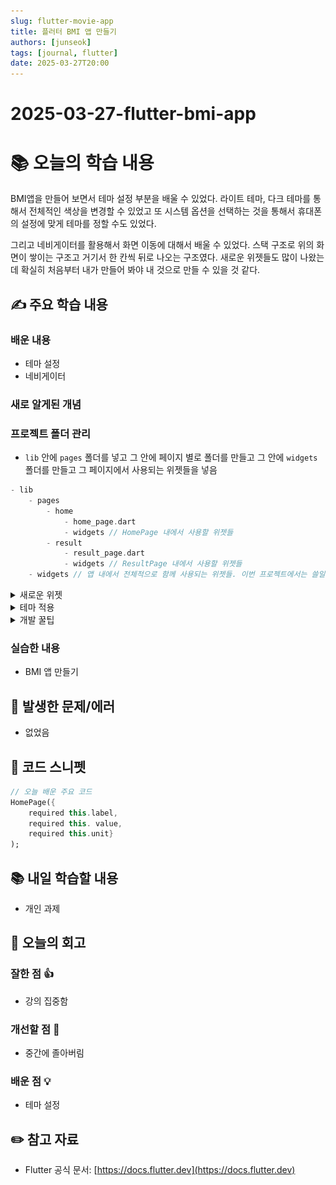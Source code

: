 ```yaml
---
slug: flutter-movie-app
title: 플러터 BMI 앱 만들기
authors: [junseok]
tags: [journal, flutter]
date: 2025-03-27T20:00
---
```


# 2025-03-27-flutter-bmi-app

# 📚 오늘의 학습 내용

BMI앱을 만들어 보면서 테마 설정 부분을 배울 수 있었다. 라이트 테마, 다크 테마를 통해서 전체적인 색상을 변경할 수 있었고 또 시스템 옵션을 선택하는 것을 통해서 휴대폰의 설정에 맞게 테마를 정할 수도 있었다.

그리고 네비게이터를 활용해서 화면 이동에 대해서 배울 수 있었다. 스택 구조로 위의 화면이 쌓이는 구조고 거기서 한 칸씩 뒤로 나오는 구조였다. 새로운 위젯들도 많이 나왔는데 확실히 처음부터 내가 만들어 봐야 내 것으로 만들 수 있을 것 같다.

## ✍️ 주요 학습 내용

### 배운 내용

- 테마 설정
- 네비게이터

### 새로 알게된 개념

### 프로젝트 폴더 관리

- `lib` 안에 `pages` 폴더를 넣고 그 안에 페이지 별로 폴더를 만들고 그 안에 `widgets` 폴더를 만들고 그 페이지에서 사용되는 위젯들을 넣음

```dart
- lib
	- pages
		- home
			- home_page.dart
			- widgets // HomePage 내에서 사용할 위젯들
		- result
			- result_page.dart
			- widgets // ResultPage 내에서 사용할 위젯들
	- widgets // 앱 내에서 전체적으로 함께 사용되는 위젯들. 이번 프로젝트에서는 쓸일이 없음.
```

<details>
<summary>새로운 위젯</summary>
<div markdown="1">

- Slider
  ```dart
  Slider(
  	// 값 - 여기서는 테마 확인을 위해 고정값을 넣었지만
  	// 사용할 때에는 변수를 넣고 onChanged에서 해당 변수의 값을 바꿔주고
  	// setState 호출해서 사용
    value: 1,
    onChanged: (v) {},
    min: 1, // 최소값
    max: 300, // 최대값
  )
  ```
- CircularProgressIndicator

  ```dart
  import 'dart:math';

  import 'package:flutter/material.dart';

  class ResultGauge extends StatelessWidget {
    const ResultGauge(this.result);
    final double result;
    @override
    Widget build(BuildContext context) {
      return Stack(
        alignment: Alignment.center,
        children: [
          // 가로 세로가 같은 SizedBox를 사용할 때
          SizedBox.square(
            dimension: 250,
            child: CircularProgressIndicator(
              value: 1,
              strokeWidth: 2,
              color: Theme.of(context).dividerColor,
            ),
          ),
          SizedBox.square(
            dimension: 250,
            child: CircularProgressIndicator(
              value: min((result / 35), 1), // BMI max 35!
              strokeWidth: 3,
              color: Theme.of(context).highlightColor,
            ),
          ),
          // Stack 의 크기가 자녀위젯의 크기에 따라 달라지므로 Center 사용 불가
          Text(
            result.toStringAsFixed(1),
            style: TextStyle(fontSize: 20),
          ),
        ],
      );
    }
  }

  ```

- Stack (여러 자식 위젯들을 겹칠 때 사용)
  - 겹치는 거라면서요? GenderBox안의 Container는 안겹치는데요?
    - Stack 내에는 Positioned라는 위젯을 사용 가능
      - Positioned 위젯이란?
        - left, top, right, bottom 속성을 이용해 Stack에 위젯을 자유롭게 배치할 때 사용
      - 사용방법
        ```dart
        Stack(
            children: [
              Positioned(
                child: Container(
                  width: 150,
                  height: 150,
                  color: Colors.red,
                ),
              ),
              Positioned(
                top: 5,
                left: 5,
                child: Container(
                  width: 50,
                  height: 50,
                  color: Colors.green,
                ),
              ),
              Positioned(
                right: 5,
                bottom: 5,
                child: Container(
                  width: 50,
                  height: 50,
                  color: Colors.blue,
                ),
              ),
            ],
          )
        ```
        ![image0.png](./image0.png)
  - 주의할 점
    - Stack을 감싸고 있는 부모위젯의 크기가 없을때에는 자식위젯의 가장 큰 위젯을 기준으로 크기가 결정
    - 부모위젯의 크기가 있을 경우 부모위젯의 크기를 기준으로 크기를 결정합니다.
      ![image1.png](./image1.png)

</div>
</details>

<details>
<summary>테마 적용</summary>
<div markdown="1">

공식문서

[Use themes to share colors and font styles](https://docs.flutter.dev/cookbook/design/themes)

- MaterialApp 의 theme, darkTheme 속성에 ThemeData 클래스를 정의해서 사용
- `lib/theme.dart` 파일 생성 후 분리
- 예시

  ```dart
  import 'package:flutter/material.dart';

  final lightTheme = ThemeData(
    useMaterial3: true,
    colorScheme: ColorScheme.fromSeed(
      seedColor: Colors.pinkAccent,
      brightness: Brightness.light,
    ),
    highlightColor: Colors.pinkAccent,
    dividerColor: Colors.black38, // black opacity 38%
    sliderTheme: SliderThemeData(
      activeTrackColor: Colors.black38,
      inactiveTrackColor: Colors.black38,
      trackHeight: 1,
      thumbColor: Colors.pinkAccent,
    ),
    elevatedButtonTheme: ElevatedButtonThemeData(
      style: ButtonStyle(
        shape: MaterialStatePropertyAll(RoundedRectangleBorder()),
        backgroundColor: MaterialStatePropertyAll(Colors.pinkAccent),
        foregroundColor: MaterialStatePropertyAll(Colors.white),
      ),
    ),
    outlinedButtonTheme: OutlinedButtonThemeData(
      style: ButtonStyle(
        shape: MaterialStatePropertyAll(RoundedRectangleBorder()),
        side: MaterialStatePropertyAll(BorderSide(color: Colors.black38)),
        foregroundColor: MaterialStatePropertyAll(Colors.black),
      ),
    ),
  );

  final darkTheme = ThemeData(
    useMaterial3: true,
    colorScheme: ColorScheme.fromSeed(
      seedColor: Colors.pinkAccent,
      brightness: Brightness.dark,
    ),
    highlightColor: Colors.pinkAccent,
    dividerColor: Colors.white30, // white opacity 30%
    sliderTheme: SliderThemeData(
      activeTrackColor: Colors.white30, // 현재값 기준 왼쪽 색상
      inactiveTrackColor: Colors.white30, // 현재값 기준 오른쪽 색상
      trackHeight: 1, // 막대기 높이(두께)
      thumbColor: Colors.pinkAccent, // 동그라미 (현재값)
    ),
    elevatedButtonTheme: ElevatedButtonThemeData(
      style: ButtonStyle(
        shape: MaterialStatePropertyAll(RoundedRectangleBorder()),
        backgroundColor: MaterialStatePropertyAll(Colors.pinkAccent), // 배경색
        // 전경색 (Text 등 child 위젯의 색상)
        foregroundColor: MaterialStatePropertyAll(Colors.white),
      ),
    ),
    outlinedButtonTheme: OutlinedButtonThemeData(
      style: ButtonStyle(
        shape: MaterialStatePropertyAll(RoundedRectangleBorder()),
        side: MaterialStatePropertyAll(BorderSide(color: Colors.white30)),
        foregroundColor: MaterialStatePropertyAll(Colors.white),
      ),
    ),
  );
  ```

- ThemeData 정의
  ```dart
  ThemeData(
      useMaterial3: true, // Material3 디자인 사용여부 2와의 차이는 아래 그림 참조
       // ColorScheme 클래스의 fromSeed 생성자를 사용하면
       // seedColor 를 기준으로 각각 요소들의 색상을 정해줍니다.
      colorScheme: ColorScheme.fromSeed(
        seedColor: Colors.purple,
        // dark, light 에 따라 디자인이 배경 색상 등이 다크모드, 라이트모드로 달라집니다
        brightness: Brightness.dark,
      ),
      // 앱 내에서 사용할 TextTheme 를 정할수도 있는데
      // displayLarge, titleLarge 등의 속성별로 정의할 수 있습니다.
      textTheme: TextTheme(
        displayLarge: const TextStyle(
          fontSize: 72,
          fontWeight: FontWeight.bold,
        ),
        // ···
        titleLarge: GoogleFonts.oswald(
          fontSize: 30,
          fontStyle: FontStyle.italic,
        ),
        bodyMedium: GoogleFonts.merriweather(),
        displaySmall: GoogleFonts.pacifico(),
      ),
    ),
  ```
- 예시

  ```dart
  Widget build(BuildContext context) {
      return MaterialApp(
  	    themeMode : ThemeMode.dark,
        theme: ThemeData(
          useMaterial3: true,
          highlightColor: Colors.pinkAccent,
          colorScheme: ColorScheme.fromSeed(
            seedColor: Colors.pinkAccent,
            brightness: Brightness.light,
          ),
          dividerColor: Colors.black38, // black opacity 38%
          sliderTheme: SliderThemeData(
            activeTrackColor: Colors.black38,
            inactiveTrackColor: Colors.black38,
            trackHeight: 1,
            thumbColor: Colors.pinkAccent,
          ),
          elevatedButtonTheme: ElevatedButtonThemeData(
  				  style: ButtonStyle(
  					  // 꼭지점 둥글게
  					  shape: WidgetStateProperty(RoundedRectangleBorder()),
  					  backgroundColor: MaterialStatePropertyAll(Colors.pinkAccent), // 배경색
              // 전경색 (Text 등 child 위젯의 색상)
              foregroundColor: MaterialStatePropertyAll(Colors.white),
  				  ),
  				),
  				outlinedButtonTheme: OutlinedButtonThemeData(
  				  style: ButtonStyle(
  					  shape: WidgetStateProperty(RoundedRectangleBorder()),
  					  side: MaterialStatePropertyAll(BorderSide(color: Colors.black38)),
              foregroundColor: MaterialStatePropertyAll(Colors.black),
  				  )
  				),
        ),
        darkTheme: ThemeData(
          useMaterial3: true,
          colorScheme: ColorScheme.fromSeed(
            seedColor: Colors.pinkAccent,
            brightness: Brightness.dark,
          ),
        ),
        home: HomePage(),
      );
    }
  ```

- 내부 Container의 가장자리 선 색상을 Theme을 통해서 정할 수 없음 → theme에 색상을 넣어주고 그 색상을 Container에서 사용 가능

1. Theme에 색상 추가(dividerColor)

```dart
theme: ThemeData(
    useMaterial3: true,
    colorScheme: ColorScheme.fromSeed(
      seedColor: Colors.pinkAccent,
      brightness: Brightness.light,
    ),
    dividerColor: Colors.black38, // black opacity 38%
  ),
```

1. Container에서 Theme Color 가져오기

→ `Theme.of(context).[색상명]`

```dart
Container(
  width: 80,
  height: 80,
  decoration: BoxDecoration(
    border: Border.all(
      color: Theme.of(context).dividerColor,
    ),
  ),
),
```

</div>
</details>

<details>
<summary>개발 꿀팁</summary>
<div markdown="1">

**→ 넘기는 변수가 3개 이상일 때는 named parameter 로 하면 클래스 생성시 이름이 나옴**

→ toStringAsFixed(0) 소수점 몇 번째 자리까지 나오게 할지 정하는 것

</div>
</details>

### 실습한 내용

- BMI 앱 만들기

## 🚨 발생한 문제/에러

- 없었음

## 📝 코드 스니펫

```dart
// 오늘 배운 주요 코드
HomePage({
	required this.label,
	required this. value,
	required this.unit}
);
```

## 📚 내일 학습할 내용

- 개인 과제

## 💭 오늘의 회고

### 잘한 점 👍

- 강의 집중함

### 개선할 점 🔨

- 중간에 졸아버림

### 배운 점 💡

- 테마 설정

## ✏️ 참고 자료

- Flutter 공식 문서: [https://docs.flutter.dev](https://docs.flutter.dev)
